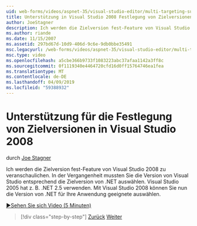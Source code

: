 ```yaml
---
uid: web-forms/videos/aspnet-35/visual-studio-editor/multi-targeting-support-in-visual-studio-2008
title: Unterstützung in Visual Studio 2008 Festlegung von Zielversionen | Microsoft-Dokumentation
author: JoeStagner
description: Ich werden die Zielversion fest-Feature von Visual Studio 2008 zu veranschaulichen. In der Vergangenheit mussten Sie die Version von Visual Studio entsprechend dem Ziel .NET Versi auswählen...
ms.author: riande
ms.date: 11/15/2007
ms.assetid: 297bd67d-10d9-406d-9c6e-9db0bbe35491
msc.legacyurl: /web-forms/videos/aspnet-35/visual-studio-editor/multi-targeting-support-in-visual-studio-2008
msc.type: video
ms.openlocfilehash: a5cbe366b9733f1083223abc37afaa1142a3ff8c
ms.sourcegitcommit: 0f1119340e4464720cfd16d0ff15764746ea1fea
ms.translationtype: MT
ms.contentlocale: de-DE
ms.lasthandoff: 04/09/2019
ms.locfileid: "59388932"
---
```

# <a name="multi-targeting-support-in-visual-studio-2008"></a>Unterstützung für die Festlegung von Zielversionen in Visual Studio 2008

durch [Joe Stagner](https://github.com/JoeStagner)

Ich werden die Zielversion fest-Feature von Visual Studio 2008 zu veranschaulichen. In der Vergangenheit mussten Sie die Version von Visual Studio entsprechend die Zielversion von .NET auswählen. Visual Studio 2005 hat z. B. .NET 2.5 verwenden. Mit Visual Studio 2008 können Sie nun die Version von .NET für Ihre Anwendung geeignete auswählen.

[&#9654;Sehen Sie sich Video (5 Minuten)](https://channel9.msdn.com/Blogs/ASP-NET-Site-Videos/multi-targeting-support-in-visual-studio-2008)

> [!div class="step-by-step"]
> [Zurück](javascript-debugging-in-visual-studio-2008.md)
> [Weiter](intellisense-for-jscript-and-aspnet-ajax.md)
